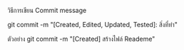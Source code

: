วิธีการเขียน Commit message 

git commit -m "[Created, Edited, Updated, Tested]: สิ่งที่ทำ"

ตัวอย่าง  git commit -m "[Created] สร้างไฟล์ Reademe"
